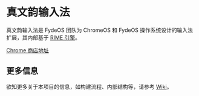# 真文韵输入法

真文韵输入法是 FydeOS 团队为 ChromeOS 和 FydeOS 操作系统设计的输入法扩展，其内部基于 [RIME 引擎](https://rime.im/)。

[Chrome 商店地址](https://chrome.google.com/webstore/detail/%E7%9C%9F%E6%96%87%E9%9F%B5%E8%BE%93%E5%85%A5%E6%B3%95/ppgpjbgimfloenilfemmcejiiokelkni?hl=zh-CN)

## 更多信息

欲知更多关于本项目的信息，如构建流程、内部结构等，请参考 [Wiki](https://github.com/FydeOS/fydeRhythm/wiki)。

